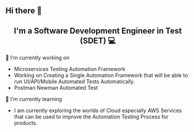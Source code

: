 ## Hi there 👋
<h2 align="center">I'm a Software Development Engineer in Test (SDET) 💻 </h2>

🔭 I'm currently working on

- Microservices Testing Automation Framework
- Working on Creating a Single Automation Framework that will be able to run UI/API/Mobile Automated Tests Automatically. 
- Postman Newman Automated Test 

🌱 I'm currently learning

- I am currently exploring the worlds of Cloud especially AWS Services that can be used to improve the Automation Testing Process for products.

